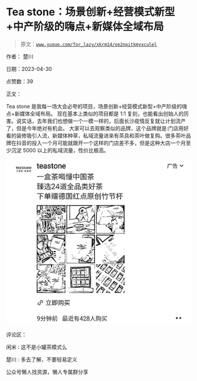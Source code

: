 # Tea stone：场景创新+经营模式新型+中产阶级的嗨点+新媒体全域布局

> 原文：[`www.yuque.com/for_lazy/xkrm14/oe2npitkmyxculel`](https://www.yuque.com/for_lazy/xkrm14/oe2npitkmyxculel)



作者： 楚川



日期：2023-04-30



点赞数：39



正文：



Tea stone 是我每一场大会必夸的项目，场景创新+经营模式新型+中产阶级的嗨点+新媒体全域布局。 现在基本上类似的项目都是 1:1 复刻，也能看出创始人的厉害。说实话，去年我们也想做一个一模一样的，后面长沙疫情反复就让计划流产了，但是今年绝对有机会。 大家可以去观察类似的品牌，这个品牌就是:门店用好看的装修吸引人流，新媒体种草，私域流量进来有茶具和茶叶做复购。很多茶叶品牌在抖音的投入一个月可能就跟开一个这样的门店差不多，但是这种大店一个月至少沉淀 5000 以上的私域流量，性价比极高。



![](img/2e950b8f8555641de78f0a7a6c62c256.png)  

评论区：



闲米 : 这不是小罐茶模式么



楚川 : 多去了解，不要轻易定义



公众号懒人找资源，懒人专属群分享

